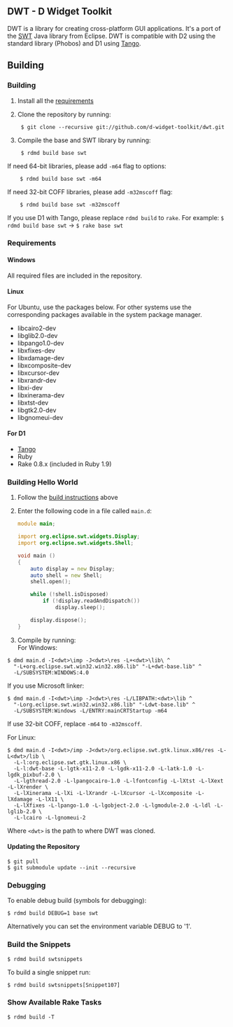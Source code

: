 ## DWT - D Widget Toolkit

DWT is a library for creating cross-platform GUI applications.
It's a port of the [SWT](http://www.eclipse.org/swt) Java library from Eclipse.
DWT is compatible with D2 using the standard library (Phobos) and D1 using
[Tango](http://dsource.org/projects/tango).

## Building


### <a id="building"></a>Building

1. Install all the [requirements](#requirements)
2. Clone the repository by running:

		$ git clone --recursive git://github.com/d-widget-toolkit/dwt.git

3. Compile the base and SWT library by running:

		$ rdmd build base swt

  If need 64-bit libraries, please add `-m64` flag to options:

		$ rdmd build base swt -m64

  If need 32-bit COFF libraries, please add `-m32mscoff` flag:

		$ rdmd build base swt -m32mscoff

If you use D1 with Tango, please replace `rdmd build` to `rake`.
For example:
	`$ rdmd build base swt` -> `$ rake base swt`

### <a id="requirements"></a>Requirements

#### Windows

All required files are included in the repository.

#### Linux

For Ubuntu, use the packages below. For other systems use the corresponding packages
available in the system package manager.

* libcairo2-dev
* libglib2.0-dev
* libpango1.0-dev
* libxfixes-dev
* libxdamage-dev
* libxcomposite-dev
* libxcursor-dev
* libxrandr-dev
* libxi-dev
* libxinerama-dev
* libxtst-dev
* libgtk2.0-dev
* libgnomeui-dev

#### For D1

* [Tango](http://dsource.org/projects/tango)
* Ruby
* Rake 0.8.x (included in Ruby 1.9)

### Building Hello World

1. Follow the [build instructions](#building) above
2. Enter the following code in a file called `main.d`:

	```d
	module main;

	import org.eclipse.swt.widgets.Display;
	import org.eclipse.swt.widgets.Shell;

	void main ()
	{
	    auto display = new Display;
	    auto shell = new Shell;
	    shell.open();

	    while (!shell.isDisposed)
	        if (!display.readAndDispatch())
	            display.sleep();

	    display.dispose();
	}
	```

3. Compile by running:<br />
For Windows:

  ```
  $ dmd main.d -I<dwt>\imp -J<dwt>\res -L+<dwt>\lib\ ^
    "-L+org.eclipse.swt.win32.win32.x86.lib" "-L+dwt-base.lib" ^
    -L/SUBSYSTEM:WINDOWS:4.0
  ```

  If you use Microsoft linker:

  ```
  $ dmd main.d -I<dwt>\imp -J<dwt>\res -L/LIBPATH:<dwt>\lib ^
    "-Lorg.eclipse.swt.win32.win32.x86.lib" "-Ldwt-base.lib" ^
    -L/SUBSYSTEM:Windows -L/ENTRY:mainCRTStartup -m64
  ```

  If use 32-bit COFF, replace `-m64` to `-m32mscoff`.

  For Linux:

  ```
  $ dmd main.d -I<dwt>/imp -J<dwt>/org.eclipse.swt.gtk.linux.x86/res -L-L<dwt>/lib \
    -L-l:org.eclipse.swt.gtk.linux.x86 \
    -L-l:dwt-base -L-lgtk-x11-2.0 -L-lgdk-x11-2.0 -L-latk-1.0 -L-lgdk_pixbuf-2.0 \
    -L-lgthread-2.0 -L-lpangocairo-1.0 -L-lfontconfig -L-lXtst -L-lXext -L-lXrender \
    -L-lXinerama -L-lXi -L-lXrandr -L-lXcursor -L-lXcomposite -L-lXdamage -L-lX11 \
    -L-lXfixes -L-lpango-1.0 -L-lgobject-2.0 -L-lgmodule-2.0 -L-ldl -L-lglib-2.0 \
    -L-lcairo -L-lgnomeui-2
  ```

  Where `<dwt>` is the path to where DWT was cloned.

#### Updating the Repository

	$ git pull
	$ git submodule update --init --recursive

### Debugging
To enable debug build (symbols for debugging):

	$ rdmd build DEBUG=1 base swt

Alternatively you can set the environment variable DEBUG to '1'.

### Build the Snippets

	$ rdmd build swtsnippets

To build a single snippet run:

	$ rdmd build swtsnippets[Snippet107]

### Show Available Rake Tasks

	$ rdmd build -T

